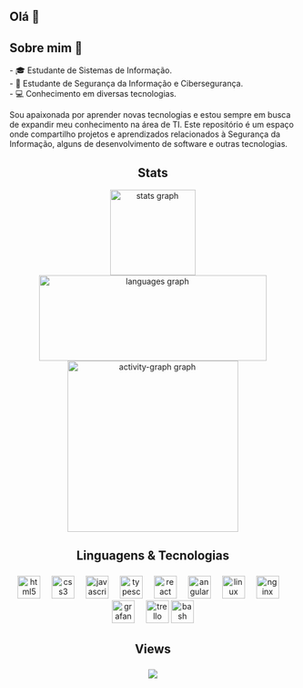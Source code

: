 ## Olá 👋

<h2 align="left">Sobre mim 🙂 </h2>

<p align="left">- 🎓 Estudante de Sistemas de Informação.<br>- 🔐 Estudante de Segurança da Informação e Cibersegurança.<br>- 💻 Conhecimento em diversas tecnologias.</p>

<p>Sou apaixonada por aprender novas tecnologias e estou sempre em busca de expandir meu conhecimento na área de TI. Este repositório é um espaço onde compartilho projetos e aprendizados relacionados à Segurança da Informação, alguns de desenvolvimento de software e outras tecnologias.</p>


###

<h2 align="center">Stats</h2>

<div display="flex" justify-content="center" align="center">
    <img src="https://github-readme-stats.vercel.app/api?username=biancagomess&hide_title=false&hide_rank=false&show_icons=true&include_all_commits=true&count_private=true&disable_animations=false&theme=dracula&locale=en&hide_border=false&order=1" height="150" alt="stats graph"  />
  <img src="https://github-readme-stats.vercel.app/api/top-langs?username=biancagomess&locale=en&hide_title=false&layout=compact&card_width=320&langs_count=5&theme=tokyo-night&hide_border=false&order=2&custom_title=Contribui%C3%A7%C3%B5es%20" height="150" width="400" alt="languages graph"  />
 <img src="https://github-readme-activity-graph.vercel.app/graph?username=biancagomess&radius=16&theme=tokyo-night&area=true&order=5" height="300" alt="activity-graph graph"  />
</div>
 


###

<h2 align="center">Linguagens & Tecnologias</h2>

###

<div align="center">
  <img src="https://cdn.jsdelivr.net/gh/devicons/devicon/icons/html5/html5-original.svg" height="40" alt="html5 logo"  />
  <img width="12" />
  <img src="https://cdn.jsdelivr.net/gh/devicons/devicon/icons/css3/css3-original.svg" height="40" alt="css3 logo"  />
  <img width="12" />
  <img src="https://cdn.jsdelivr.net/gh/devicons/devicon/icons/javascript/javascript-original.svg" height="40" alt="javascript logo"  />
  <img width="12" />
  <img src="https://cdn.jsdelivr.net/gh/devicons/devicon/icons/typescript/typescript-original.svg" height="40" alt="typescript logo"  />
  <img width="12" />
  <img src="https://cdn.jsdelivr.net/gh/devicons/devicon/icons/react/react-original.svg" height="40" alt="react logo"  />
  <img width="12" />
  <img src="https://cdn.jsdelivr.net/gh/devicons/devicon/icons/angularjs/angularjs-original.svg" height="40" alt="angularjs logo"  />
  <img width="12" />
  <img src="https://cdn.jsdelivr.net/gh/devicons/devicon/icons/linux/linux-original.svg" height="40" alt="linux logo"  />
  <img width="12" />
  <img src="https://cdn.jsdelivr.net/gh/devicons/devicon/icons/nginx/nginx-original.svg" height="40" alt="nginx logo"  />
  <img width="12" />
  <img src="https://cdn.jsdelivr.net/gh/devicons/devicon/icons/grafana/grafana-original.svg" height="40" alt="grafana logo"  />
  <img width="12" />
  <img src="https://cdn.jsdelivr.net/gh/devicons/devicon/icons/trello/trello-plain.svg" height="40" alt="trello logo"  />
  <img src="https://cdn.simpleicons.org/gnubash/4EAA25" height="40" alt="bash logo"  />
</div>

###

<h2 align="center">Views</h2>

###

<div align="center">
  <img src="https://profile-counter.glitch.me/biancagomess/count.svg?"  />
</div>

###
